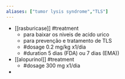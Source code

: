 ```yaml
---
aliases: ["tumor lysis syndrome","TLS"]
---
```


- [[rasburicase]] #treatment
	- para baixar os niveis de acido urico
	- para prevenção e tratamento de TLS
	- #dosage 0.2 mg/kg x1/dia
	- #duration 5 dias (FDA) ou 7 dias (EMA))
- [[alopurinol]] #treatment 
	- #dosage 300 mg x1/dia
- 
